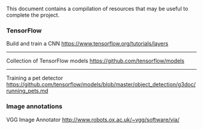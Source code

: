 This document contains a compilation of resources that may be useful to
complete the project.

### TensorFlow

Build and train a CNN
https://www.tensorflow.org/tutorials/layers

---

Collection of TensorFlow models
https://github.com/tensorflow/models

---

Training a pet detector
https://github.com/tensorflow/models/blob/master/object_detection/g3doc/running_pets.md

### Image annotations

VGG Image Annotator
http://www.robots.ox.ac.uk/~vgg/software/via/
